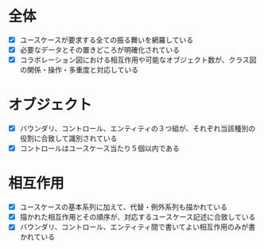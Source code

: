 # 全体 
- [x] ユースケースが要求する全ての振る舞いを網羅している
- [x] 必要なデータとその置きどころが明確化されている
- [x] コラボレーション図における相互作用や可能なオブジェクト数が、クラス図の関係・操作・多重度と対応している
# オブジェクト
- [x] バウンダリ、コントロール、エンティティの３つ組が、それぞれ当該種別の役割に合致して識別されている
- [x] コントロールはユースケース当たり５個以内である
# 相互作用
- [x] ユースケースの基本系列に加えて、代替・例外系列も描かれている
- [x] 描かれた相互作用とその順序が、対応するユースケース記述に合致している
- [x] バウンダリ、コントロール、エンティティ間で書いてよい相互作用のみが書かれている
